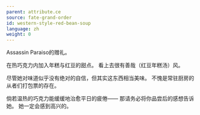 ```yaml
---
parent: attribute.ce
source: fate-grand-order
id: western-style-red-bean-soup
language: zh
weight: 0
---
```


Assassin Paraiso的赠礼。

在热巧克力内加入年糕与红豆的甜点。
看上去很有善哉（红豆年糕汤）风。

尽管她对味道似乎没有绝对的自信，但其实这东西相当美味。
不愧是常驻厨房的从者们打包票的存在。

倘若温热的巧克力能缓缓地治愈平日的疲倦——
那请务必将你品尝后的感想告诉她。
她一定会感到高兴的。

